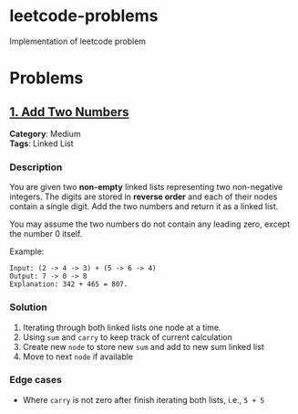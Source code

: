 # leetcode-problems
Implementation of leetcode problem

# Problems
## [1. Add Two Numbers](./python/add_linked_list.py)

**Category**: Medium\
**Tags**: Linked List

### Description
You are given two **non-empty** linked lists representing two non-negative integers. The digits are stored in **reverse order** and each of their nodes contain a single digit. Add the two numbers and return it as a linked list.

You may assume the two numbers do not contain any leading zero, except the number 0 itself.

Example:
```
Input: (2 -> 4 -> 3) + (5 -> 6 -> 4)
Output: 7 -> 0 -> 8
Explanation: 342 + 465 = 807.
```

### Solution
1. Iterating through both linked lists one node at a time.
2. Using `sum` and `carry` to keep track of current calculation
3. Create new `node` to store new `sum` and add to new sum linked list
4. Move to next `node` if available

### Edge cases
+ Where `carry` is not zero after finish iterating both lists, i.e., `5 + 5`
